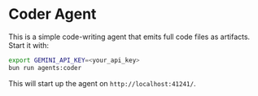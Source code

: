 # Coder Agent

This is a simple code-writing agent that emits full code files as artifacts. Start it with:

```bash
export GEMINI_API_KEY=<your_api_key>
bun run agents:coder
```

This will start up the agent on `http://localhost:41241/`.
